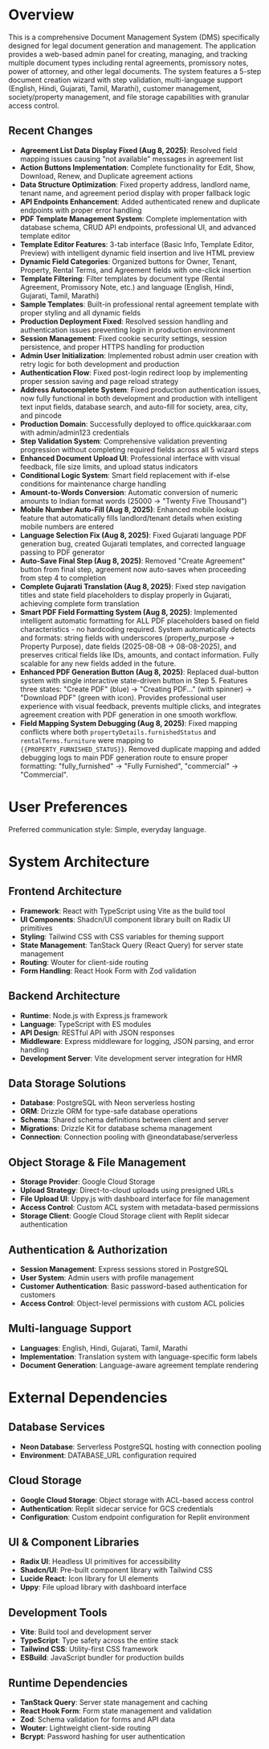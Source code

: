 # Overview

This is a comprehensive Document Management System (DMS) specifically designed for legal document generation and management. The application provides a web-based admin panel for creating, managing, and tracking multiple document types including rental agreements, promissory notes, power of attorney, and other legal documents. The system features a 5-step document creation wizard with step validation, multi-language support (English, Hindi, Gujarati, Tamil, Marathi), customer management, society/property management, and file storage capabilities with granular access control.

## Recent Changes

- **Agreement List Data Display Fixed (Aug 8, 2025)**: Resolved field mapping issues causing "not available" messages in agreement list
- **Action Buttons Implementation**: Complete functionality for Edit, Show, Download, Renew, and Duplicate agreement actions
- **Data Structure Optimization**: Fixed property address, landlord name, tenant name, and agreement period display with proper fallback logic
- **API Endpoints Enhancement**: Added authenticated renew and duplicate endpoints with proper error handling
- **PDF Template Management System**: Complete implementation with database schema, CRUD API endpoints, professional UI, and advanced template editor
- **Template Editor Features**: 3-tab interface (Basic Info, Template Editor, Preview) with intelligent dynamic field insertion and live HTML preview
- **Dynamic Field Categories**: Organized buttons for Owner, Tenant, Property, Rental Terms, and Agreement fields with one-click insertion
- **Template Filtering**: Filter templates by document type (Rental Agreement, Promissory Note, etc.) and language (English, Hindi, Gujarati, Tamil, Marathi)
- **Sample Templates**: Built-in professional rental agreement template with proper styling and all dynamic fields
- **Production Deployment Fixed**: Resolved session handling and authentication issues preventing login in production environment
- **Session Management**: Fixed cookie security settings, session persistence, and proper HTTPS handling for production
- **Admin User Initialization**: Implemented robust admin user creation with retry logic for both development and production
- **Authentication Flow**: Fixed post-login redirect loop by implementing proper session saving and page reload strategy
- **Address Autocomplete System**: Fixed production authentication issues, now fully functional in both development and production with intelligent text input fields, database search, and auto-fill for society, area, city, and pincode
- **Production Domain**: Successfully deployed to office.quickkaraar.com with admin/admin123 credentials
- **Step Validation System**: Comprehensive validation preventing progression without completing required fields across all 5 wizard steps
- **Enhanced Document Upload UI**: Professional interface with visual feedback, file size limits, and upload status indicators
- **Conditional Logic System**: Smart field replacement with if-else conditions for maintenance charge handling
- **Amount-to-Words Conversion**: Automatic conversion of numeric amounts to Indian format words (25000 → "Twenty Five Thousand")
- **Mobile Number Auto-Fill (Aug 8, 2025)**: Enhanced mobile lookup feature that automatically fills landlord/tenant details when existing mobile numbers are entered
- **Language Selection Fix (Aug 8, 2025)**: Fixed Gujarati language PDF generation bug, created Gujarati templates, and corrected language passing to PDF generator
- **Auto-Save Final Step (Aug 8, 2025)**: Removed "Create Agreement" button from final step, agreement now auto-saves when proceeding from step 4 to completion
- **Complete Gujarati Translation (Aug 8, 2025)**: Fixed step navigation titles and state field placeholders to display properly in Gujarati, achieving complete form translation
- **Smart PDF Field Formatting System (Aug 8, 2025)**: Implemented intelligent automatic formatting for ALL PDF placeholders based on field characteristics - no hardcoding required. System automatically detects and formats: string fields with underscores (property_purpose → Property Purpose), date fields (2025-08-08 → 08-08-2025), and preserves critical fields like IDs, amounts, and contact information. Fully scalable for any new fields added in the future.
- **Enhanced PDF Generation Button (Aug 8, 2025)**: Replaced dual-button system with single interactive state-driven button in Step 5. Features three states: "Create PDF" (blue) → "Creating PDF..." (with spinner) → "Download PDF" (green with icon). Provides professional user experience with visual feedback, prevents multiple clicks, and integrates agreement creation with PDF generation in one smooth workflow.
- **Field Mapping System Debugging (Aug 8, 2025)**: Fixed mapping conflicts where both `propertyDetails.furnishedStatus` and `rentalTerms.furniture` were mapping to `{{PROPERTY_FURNISHED_STATUS}}`. Removed duplicate mapping and added debugging logs to main PDF generation route to ensure proper formatting: "fully_furnished" → "Fully Furnished", "commercial" → "Commercial".

# User Preferences

Preferred communication style: Simple, everyday language.

# System Architecture

## Frontend Architecture
- **Framework**: React with TypeScript using Vite as the build tool
- **UI Components**: Shadcn/UI component library built on Radix UI primitives
- **Styling**: Tailwind CSS with CSS variables for theming support
- **State Management**: TanStack Query (React Query) for server state management
- **Routing**: Wouter for client-side routing
- **Form Handling**: React Hook Form with Zod validation

## Backend Architecture
- **Runtime**: Node.js with Express.js framework
- **Language**: TypeScript with ES modules
- **API Design**: RESTful API with JSON responses
- **Middleware**: Express middleware for logging, JSON parsing, and error handling
- **Development Server**: Vite development server integration for HMR

## Data Storage Solutions
- **Database**: PostgreSQL with Neon serverless hosting
- **ORM**: Drizzle ORM for type-safe database operations
- **Schema**: Shared schema definitions between client and server
- **Migrations**: Drizzle Kit for database schema management
- **Connection**: Connection pooling with @neondatabase/serverless

## Object Storage & File Management
- **Storage Provider**: Google Cloud Storage
- **Upload Strategy**: Direct-to-cloud uploads using presigned URLs
- **File Upload UI**: Uppy.js with dashboard interface for file management
- **Access Control**: Custom ACL system with metadata-based permissions
- **Storage Client**: Google Cloud Storage client with Replit sidecar authentication

## Authentication & Authorization
- **Session Management**: Express sessions stored in PostgreSQL
- **User System**: Admin users with profile management
- **Customer Authentication**: Basic password-based authentication for customers
- **Access Control**: Object-level permissions with custom ACL policies

## Multi-language Support
- **Languages**: English, Hindi, Gujarati, Tamil, Marathi
- **Implementation**: Translation system with language-specific form labels
- **Document Generation**: Language-aware agreement template rendering

# External Dependencies

## Database Services
- **Neon Database**: Serverless PostgreSQL hosting with connection pooling
- **Environment**: DATABASE_URL configuration required

## Cloud Storage
- **Google Cloud Storage**: Object storage with ACL-based access control
- **Authentication**: Replit sidecar service for GCS credentials
- **Configuration**: Custom endpoint configuration for Replit environment

## UI & Component Libraries
- **Radix UI**: Headless UI primitives for accessibility
- **Shadcn/UI**: Pre-built component library with Tailwind CSS
- **Lucide React**: Icon library for UI elements
- **Uppy**: File upload library with dashboard interface

## Development Tools
- **Vite**: Build tool and development server
- **TypeScript**: Type safety across the entire stack
- **Tailwind CSS**: Utility-first CSS framework
- **ESBuild**: JavaScript bundler for production builds

## Runtime Dependencies
- **TanStack Query**: Server state management and caching
- **React Hook Form**: Form state management and validation
- **Zod**: Schema validation for forms and API data
- **Wouter**: Lightweight client-side routing
- **Bcrypt**: Password hashing for user authentication